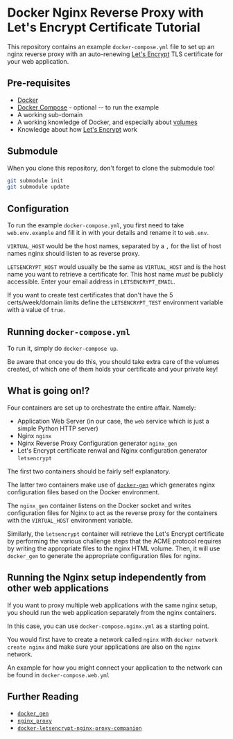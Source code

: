 # Docker Nginx Reverse Proxy with Let's Encrypt Certificate Tutorial

This repository contains an example `docker-compose.yml` file to set up an nginx reverse proxy
with an auto-renewing [Let's Encrypt](https://letsencrypt.org/) TLS certificate for your web application.

<a name="pre-requisites"></a>
## Pre-requisites
 - [Docker](https://docs.docker.com/engine/installation/)
 - [Docker Compose](https://docs.docker.com/compose/install/) - optional -- to run the example
 - A working sub-domain
 - A working knowledge of Docker, and especially about
 [volumes](https://docs.docker.com/engine/tutorials/dockervolumes/)
 - Knowledge about how [Let's Encrypt](https://letsencrypt.org/) work

 <a name="submodule"></a>
## Submodule
When you clone this repository, don't forget to clone the submodule too!

```bash
git submodule init
git submodule update
```

<a name="config"></a>
## Configuration
To run the example `docker-compose.yml`, you first need to take `web.env.example` and fill it in with your details
and rename it to `web.env`.

`VIRTUAL_HOST` would be the host names, separated by a `,` for the list of host names nginx should listen to as
reverse proxy.

`LETSENCRYPT_HOST` would usually be the same as `VIRTUAL_HOST` and is the host name you want to retrieve a certificate
for. This host name *_must_* be publicly accessible. Enter your email address in `LETSENCRYPT_EMAIL`.

If you want to create test certificates that don't have the 5 certs/week/domain limits define the `LETSENCRYPT_TEST`
environment variable with a value of `true`.

<a name="run"></a>
## Running `docker-compose.yml`
To run it, simply do `docker-compose up`.

Be aware that once you do this, you should take extra care of the volumes created, of which one of them holds your
certificate and your private key!

<a name="wtf"></a>
## What is going on!?
Four containers are set up to orchestrate the entire affair. Namely:

 - Application Web Server (in our case, the `web` service which is just a simple Python HTTP server)
 - Nginx `nginx`
 - Nginx Reverse Proxy Configuration generator `nginx_gen`
 - Let's Encrypt certificate renwal and Nginx configuration generator `letsencrypt`

The first two containers should be fairly self explanatory.

The latter two containers make use of [`docker-gen`](https://github.com/jwilder/docker-gen) which generates nginx
configuration files based on the Docker environment.

The `nginx_gen` container listens on the Docker socket and writes configuration files for Nginx to act as the
reverse proxy for the containers with the `VIRTUAL_HOST` environment variable.

Similarly, the `letsencrypt` container will retrieve the Let's Encrypt certificate by performing the various
challenge steps that the ACME protocol requires by writing the appropriate files to the nginx HTML volume. Then,
it will use `docker_gen` to generate the appropriate configuration files for nginx.

<a name="run-independent"></a>
## Running the Nginx setup independently from other web applications
If you want to proxy multiple web applications with the same nginx setup, you should run the web application separately
from the nginx containers.

In this case, you can use `docker-compose.nginx.yml` as a starting point.

You would first have to create a network called `nginx` with `docker network create nginx` and make sure your
applications are also on the `nginx` network.

An example for how you might connect your application to the network can be found in `docker-compose.web.yml`

<a name="read-more"></a>
## Further Reading
 - [`docker_gen`](https://github.com/jwilder/docker-gen)
 - [`nginx_proxy`](https://github.com/jwilder/nginx-proxy)
 - [`docker-letsencrypt-nginx-proxy-companion`](https://github.com/JrCs/docker-letsencrypt-nginx-proxy-companion)
